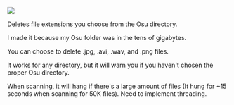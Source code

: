 ![](https://i.imgur.com/ejOrrWd.png)

Deletes file extensions you choose from the Osu directory.

I made it because my Osu folder was in the tens of gigabytes.

You can choose to delete .jpg, .avi, .wav, and .png files. 

It works for any directory, but it will warn you if you haven't chosen the proper Osu directory.

When scanning, it will hang if there's a large amount of files (It hung for ~15 seconds when scanning for 50K files). Need to implement threading.

